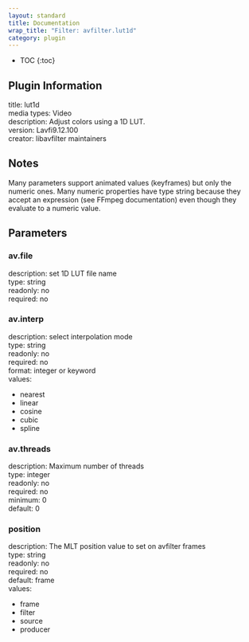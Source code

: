 ```yaml
---
layout: standard
title: Documentation
wrap_title: "Filter: avfilter.lut1d"
category: plugin
---
```

* TOC
{:toc}

## Plugin Information

title: lut1d  
media types:
Video  
description: Adjust colors using a 1D LUT.  
version: Lavfi9.12.100  
creator: libavfilter maintainers  

## Notes

Many parameters support animated values (keyframes) but only the numeric ones. Many numeric properties have type string because they accept an expression (see FFmpeg documentation) even though they evaluate to a numeric value.

## Parameters

### av.file

  
description:
set 1D LUT file name  
type: string  
readonly: no  
required: no  

### av.interp

  
description:
select interpolation mode  
type: string  
readonly: no  
required: no  
format: integer or keyword  
values:  

* nearest
* linear
* cosine
* cubic
* spline

### av.threads

  
description:
Maximum number of threads  
type: integer  
readonly: no  
required: no  
minimum: 0  
default: 0  

### position

  
description:
The MLT position value to set on avfilter frames  
type: string  
readonly: no  
required: no  
default: frame  
values:  

* frame
* filter
* source
* producer

